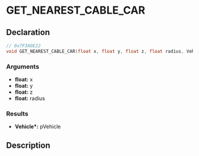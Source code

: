 # GET_NEAREST_CABLE_CAR

## Declaration
```cpp
// 0x7F3A0E22
void GET_NEAREST_CABLE_CAR(float x, float y, float z, float radius, Vehicle* pVehicle);
```

### Arguments
- **float:** x
- **float:** y
- **float:** z
- **float:** radius

### Results
- **Vehicle\*:** pVehicle

## Description
